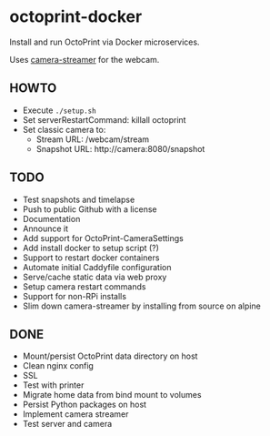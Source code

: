 # octoprint-docker
 
Install and run OctoPrint via Docker microservices.

Uses [camera-streamer](https://github.com/ayufan/camera-streamer) for the webcam.

## HOWTO
- Execute `./setup.sh`
- Set serverRestartCommand: killall octoprint
- Set classic camera to:
  - Stream URL: /webcam/stream
  - Snapshot URL: http://camera:8080/snapshot

## TODO
- Test snapshots and timelapse
- Push to public Github with a license
- Documentation
- Announce it
- Add support for OctoPrint-CameraSettings
- Add install docker to setup script (?)
- Support to restart docker containers
- Automate initial Caddyfile configuration
- Serve/cache static data via web proxy
- Setup camera restart commands
- Support for non-RPi installs
- Slim down camera-streamer by installing from source on alpine

## DONE
- Mount/persist OctoPrint data directory on host
- Clean nginx config
- SSL
- Test with printer
- Migrate home data from bind mount to volumes
- Persist Python packages on host
- Implement camera streamer
- Test server and camera
